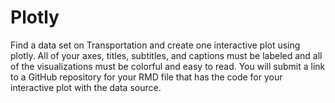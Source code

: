 # Plotly
Find a data set on Transportation and create one interactive plot using plotly. All of your axes, titles, subtitles, and captions must be labeled and all of the visualizations must be colorful and easy to read. You will submit a link to a GitHub repository for your RMD file that has the code for your interactive plot with the data source. 
